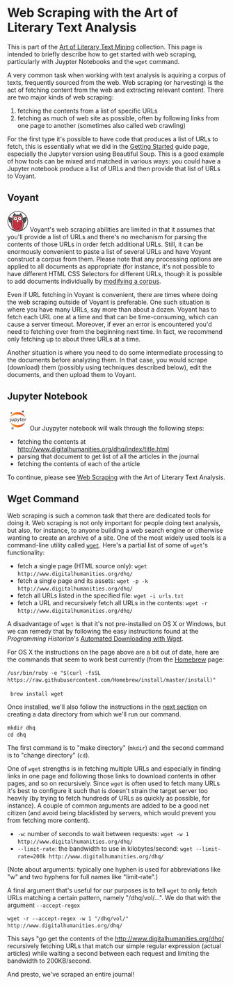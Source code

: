 # Web Scraping with the Art of Literary Text Analysis

This is part of the [Art of Literary Text Mining](../) collection. This page is intended to briefly describe how to get started with web scraping, particularly with Juypter Notebooks and the `wget` command.

A very common task when working with text analysis is aquiring a corpus of texts, frequently sourced from the web. Web scraping (or harvesting) is the act of fetching content from the web and extracting relevant content. There are two major kinds of web scraping:

1. fetching the contents from a list of specific URLs
1. fetching as much of web site as possible, often by following links from one page to another (sometimes also called web crawling)

For the first type it's possible to have code that produces a list of URLs to fetch, this is essentially what we did in the [Getting Started](../start/) guide page, especially the Jupyter version using Beautiful Soup. This is a good example of how tools can be mixed and matched in various ways: you could have a Jupyter notebook produce a list of URLs and then provide that list of URLs to Voyant.

## Voyant

![Voyant](../images/voyant48.png) Voyant's web scraping abilities are limited in that it assumes that you'll provide a list of URLs and there's no mechanism for parsing the contents of those URLs in order fetch additional URLs. Still, it can be enormously convenient to paste a list of several URLs and have Voyant construct a corpus from them. Please note that any processing options are applied to all documents as appropriate (for instance, it's not possible to have different HTML CSS Selectors for different URLs, though it is possible to add documents individually by [modifying a corpus](https://voyant-tools.org/docs/#!/guide/modifyingcorpus).

Even if URL fetching in Voyant is convenient, there are times where doing the web scraping outside of Voyant is preferable. One such situation is where you have many URLs, say more than about a dozen. Voyant has to fetch each URL one at a time and that can be time-consuming, which can cause a server timeout. Moreover, if ever an error is encountered you'd need to fetching over from the beginning next time. In fact, we recommend only fetching up to about three URLs at a time.

Another situation is where you need to do some intermediate processing to the documents before analyzing them. In that case, you would scrape (download) them (possibly using techniques described below), edit the documents, and then upload them to Voyant.

## Jupyter Notebook

![Jupyter](../images/jupyter48.png) Our Juypyter notebook will walk through the following steps:

* fetching the contents at http://www.digitalhumanities.org/dhq/index/title.html
* parsing that document to get list of all the articles in the journal
* fetching the contents of each of the article

To continue, please see [Web Scraping](https://nbviewer.jupyter.org/github/sgsinclair/alta/blob/master/ipynb/Scraping.ipynb) with the Art of Literary Text Analysis.

## Wget Command

Web scraping is such a common task that there are dedicated tools for doing it. Web scraping is not only important for people doing text analysis, but also, for instance, to anyone building a web search engine or otherwise wanting to create an archive of a site. One of the most widely used tools is a command-line utility called [`wget`](https://en.m.wikipedia.org/wiki/Wget). Here's a partial list of some of `wget`'s functionality:

* fetch a single page (HTML source only): `wget http://www.digitalhumanities.org/dhq/`
* fetch a single page and its assets: `wget -p -k http://www.digitalhumanities.org/dhq/`
* fetch all URLs listed in the specified file: `wget -i urls.txt`
* fetch a URL and recursively fetch all URLs in the contents: `wget -r http://www.digitalhumanities.org/dhq/`

A disadvantage of `wget` is that it's not pre-installed on OS X or Windows, but we can remedy that by following the easy instructions found at the _Programming Historian_'s [Automated Downloading with Wget](https://programminghistorian.org/en/lessons/automated-downloading-with-wget#step-one-installation).

For OS X the instructions on the page above are a bit out of date, here are the commands that seem to work best currently (from the [Homebrew](https://brew.sh) page:

	/usr/bin/ruby -e "$(curl -fsSL https://raw.githubusercontent.com/Homebrew/install/master/install)"

	 brew install wget

Once installed, we'll also follow the instructions in the [next section](https://programminghistorian.org/en/lessons/automated-downloading-with-wget#step-two-learning-about-the-structure-of-wget--downloading-a-specific-set-of-files) on creating a data directory from which we'll run our command.

	mkdir dhq
	cd dhq

The first command is to "make directory" (`mkdir`) and the second command is to "change directory" (`cd`).

One of `wget` strengths is in fetching multiple URLs and especially in finding links in one page and following those links to download contents in other pages, and so on recursively. Since `wget` is often used to fetch many URLs it's best to configure it such that is doesn't strain the target server too heavily (by trying to fetch hundreds of URLs as quickly as possible, for instance). A couple of common arguments are added to be a good net citizen (and avoid being blacklisted by servers, which would prevent you from fetching more content).

* `-w`: number of seconds to wait between requests: `wget -w 1 http://www.digitalhumanities.org/dhq/`
* `--limit-rate`: the bandwidth to use in kilobytes/second: `wget --limit-rate=200k http://www.digitalhumanities.org/dhq/`

(Note about arguments: typically one hyphen is used for abbreviations like "w" and two hyphens for full names like "limit-rate".)

A final argument that's useful for our purposes is to tell `wget` to only fetch URLs matching a certain pattern, namely "/dhq/vol/…". We do that with the argument `--accept-regex`

	wget -r --accept-regex -w 1 "/dhq/vol/"  http://www.digitalhumanities.org/dhq/

This says "go get the contents of the http://www.digitalhumanities.org/dhq/ recursively fetching URLs that match our simple regular expression (actual articles) while waiting a second between each request and limiting the bandwidth to 200KB/second.

And presto, we've scraped an entire journal!